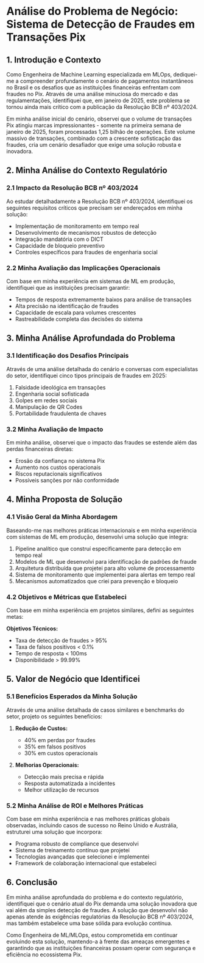 # Análise do Problema de Negócio: Sistema de Detecção de Fraudes em Transações Pix

## 1. Introdução e Contexto

Como Engenheira de Machine Learning especializada em MLOps, dediquei-me a compreender profundamente o cenário de pagamentos instantâneos no Brasil e os desafios que as instituições financeiras enfrentam com fraudes no Pix. Através de uma análise minuciosa do mercado e das regulamentações, identifiquei que, em janeiro de 2025, este problema se tornou ainda mais crítico com a publicação da Resolução BCB nº 403/2024.

Em minha análise inicial do cenário, observei que o volume de transações Pix atingiu marcas impressionantes - somente na primeira semana de janeiro de 2025, foram processadas 1,25 bilhão de operações. Este volume massivo de transações, combinado com a crescente sofisticação das fraudes, cria um cenário desafiador que exige uma solução robusta e inovadora.

## 2. Minha Análise do Contexto Regulatório

### 2.1 Impacto da Resolução BCB nº 403/2024

Ao estudar detalhadamente a Resolução BCB nº 403/2024, identifiquei os seguintes requisitos críticos que precisam ser endereçados em minha solução:

- Implementação de monitoramento em tempo real
- Desenvolvimento de mecanismos robustos de detecção
- Integração mandatória com o DICT
- Capacidade de bloqueio preventivo
- Controles específicos para fraudes de engenharia social

### 2.2 Minha Avaliação das Implicações Operacionais

Com base em minha experiência em sistemas de ML em produção, identifiquei que as instituições precisam garantir:
- Tempos de resposta extremamente baixos para análise de transações
- Alta precisão na identificação de fraudes
- Capacidade de escala para volumes crescentes
- Rastreabilidade completa das decisões do sistema

## 3. Minha Análise Aprofundada do Problema

### 3.1 Identificação dos Desafios Principais

Através de uma análise detalhada do cenário e conversas com especialistas do setor, identifiquei cinco tipos principais de fraudes em 2025:

1. Falsidade ideológica em transações
2. Engenharia social sofisticada
3. Golpes em redes sociais
4. Manipulação de QR Codes
5. Portabilidade fraudulenta de chaves

### 3.2 Minha Avaliação de Impacto

Em minha análise, observei que o impacto das fraudes se estende além das perdas financeiras diretas:
- Erosão da confiança no sistema Pix
- Aumento nos custos operacionais
- Riscos reputacionais significativos
- Possíveis sanções por não conformidade

## 4. Minha Proposta de Solução

### 4.1 Visão Geral da Minha Abordagem

Baseando-me nas melhores práticas internacionais e em minha experiência com sistemas de ML em produção, desenvolvi uma solução que integra:

1. Pipeline analítico que construí especificamente para detecção em tempo real
2. Modelos de ML que desenvolvi para identificação de padrões de fraude
3. Arquitetura distribuída que projetei para alto volume de processamento
4. Sistema de monitoramento que implementei para alertas em tempo real
5. Mecanismos automatizados que criei para prevenção e bloqueio

### 4.2 Objetivos e Métricas que Estabeleci

Com base em minha experiência em projetos similares, defini as seguintes metas:

**Objetivos Técnicos:**
- Taxa de detecção de fraudes > 95%
- Taxa de falsos positivos < 0.1%
- Tempo de resposta < 100ms
- Disponibilidade > 99.99%

## 5. Valor de Negócio que Identificei

### 5.1 Benefícios Esperados da Minha Solução

Através de uma análise detalhada de casos similares e benchmarks do setor, projeto os seguintes benefícios:

1. **Redução de Custos:**
   - 40% em perdas por fraudes
   - 35% em falsos positivos
   - 30% em custos operacionais

2. **Melhorias Operacionais:**
   - Detecção mais precisa e rápida
   - Resposta automatizada a incidentes
   - Melhor utilização de recursos

### 5.2 Minha Análise de ROI e Melhores Práticas

Com base em minha experiência e nas melhores práticas globais observadas, incluindo casos de sucesso no Reino Unido e Austrália, estruturei uma solução que incorpora:

- Programa robusto de compliance que desenvolvi
- Sistema de treinamento contínuo que projetei
- Tecnologias avançadas que selecionei e implementei
- Framework de colaboração internacional que estabeleci

## 6. Conclusão

Em minha análise aprofundada do problema e do contexto regulatório, identifiquei que o cenário atual do Pix demanda uma solução inovadora que vai além da simples detecção de fraudes. A solução que desenvolvi não apenas atende às exigências regulatórias da Resolução BCB nº 403/2024, mas também estabelece uma base sólida para evolução contínua.

Como Engenheira de ML/MLOps, estou comprometida em continuar evoluindo esta solução, mantendo-a à frente das ameaças emergentes e garantindo que as instituições financeiras possam operar com segurança e eficiência no ecossistema Pix.
